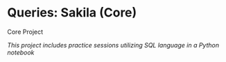# Queries: Sakila (Core)
 Core Project 

*This project includes practice sessions utilizing SQL language in a Python notebook*
